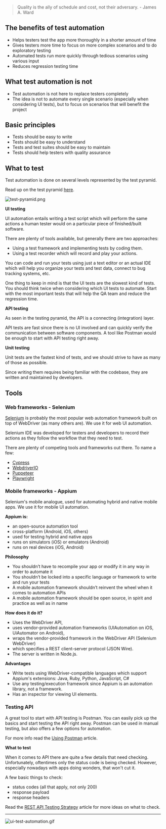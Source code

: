 > Quality is the ally of schedule and cost, not their adversary. - James A. Ward

## The benefits of test automation

- Helps testers test the app more thoroughly in a shorter amount of time
- Gives testers more time to focus on more complex scenarios and to do exploratory testing
- Automated tests run more quickly through tedious scenarios using various input
- Reduces regression testing time

## What test automation is not

- Test automation is not here to replace testers completely
- The idea is not to automate every single scenario (especially when considering UI tests), but to focus on scenarios that will benefit the project

## Basic principles

- Tests should be easy to write
- Tests should be easy to understand
- Tests and test suites should be easy to maintain
- Tests should help testers with quality assurance

## What to test

Test automation is done on several levels represented by the test pyramid.

Read up on the test pyramid [here](https://martinfowler.com/articles/practical-test-pyramid.html).

![test-pyramid.png](/img/test-pyramid.png)

**UI testing**

UI automation entails writing a test script which will perform the same actions a human tester would on a particular piece of finished/built software.

There are plenty of tools available, but generally there are two approaches:

- Using a test framework and implementing tests by coding them.
- Using a test recorder which will record and play your actions.

You can code and run your tests using just a text editor or an actual IDE which will help you organize your tests and test data, connect to bug tracking systems, etc.

One thing to keep in mind is that the UI tests are the slowest kind of tests. You should think twice when considering which UI tests to automate.
Start with the most important tests that will help the QA team and reduce the regression time.

**API testing**

As seen in the testing pyramid, the API is a connecting (integration) layer.

API tests are fast since there is no UI involved and can quickly verify the communication between software components.
A tool like Postman would be enough to start with API testing right away.

**Unit testing**

Unit tests are the fastest kind of tests, and we should strive to have as many of those as possible.

Since writing them requires being familiar with the codebase, they are written and maintained by developers.

## Tools

### Web frameworks - Selenium

[Selenium](https://www.selenium.dev/) is probably the most popular web automation framework built on top of WebDriver (as many others are). We use it for web UI automation.

Selenium IDE was developed for testers and developers to record their actions as they follow the workflow that they need to test.

There are plenty of competing tools and frameworks out there. To name a few:

- [Cypress](https://www.cypress.io/)
- [WebdriverIO](https://webdriver.io/)
- [Puppeteer](https://github.com/puppeteer/puppeteer)
- [Playwright](https://github.com/microsoft/playwright)

### Mobile frameworks - Appium

Selenium's mobile analogue, used for automating hybrid and native mobile apps. We use it for mobile UI automation.

**Appium is:**

- an open-source automation tool
- cross-platform (Android, iOS, others)
- used for testing hybrid and native apps
- runs on simulators (iOS) or emulators (Android)
- runs on real devices (iOS, Android)

**Philosophy**

- You shouldn’t have to recompile your app or modify it in any way in order to automate it
- You shouldn’t be locked into a specific language or framework to write and run your tests
- A mobile automation framework shouldn’t reinvent the wheel when it comes to automation APIs
- A mobile automation framework should be open source, in spirit and practice as well as in name

**How does it do it?**

- Uses the WebDriver API,
- uses vendor-provided automation frameworks (UIAutomation on iOS, UiAutomator on Android),
- wraps the vendor-provided framework in the WebDriver API (Selenium WebDriver)
- which specifies a REST client-server protocol (JSON Wire).
- The server is written in Node.js.

**Advantages**

- Write tests using WebDriver-compatible languages which support Appium's extensions: Java, Ruby, Python, JavaScript, C#
- Use any testing/execution framework since Appium is an automation library, not a framework.
- Has an inspector for viewing UI elements.


### Testing API

A great tool to start with API testing is Postman. You can easily pick up the basics and start testing the API right away.
Postman can be used in manual testing, but also offers a few options for automation.

For more info read the [Using Postman](https://infinum.com/handbook/qa/tools/using-postman) article.

**What to test**

When it comes to API there are quite a few details that need checking.
Unfortunately, oftentimes only the status code is being checked. However, especially nowadays with apps doing wonders, that won't cut it.

A few basic things to check:

- status codes (all that apply, not only 200)
- response payload
- response headers

Read the [REST API Testing Strategy](https://www.sisense.com/blog/rest-api-testing-strategy-what-exactly-should-you-test/) article for more ideas on what to check.


---

![ui-test-automation.gif](/img/ui-test-automation.gif)
